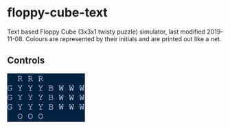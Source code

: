 # floppy-cube-text
Text based Floppy Cube (3x3x1 twisty puzzle) simulator, last modified 2019-11-08. Colours are represented by their initials and are printed out like a net.

## Controls
![Image of the solved state](solved.png)
